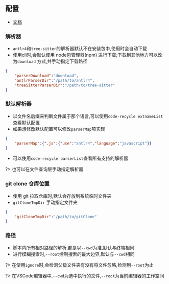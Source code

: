 ## 配置
- [文档](/api-docs/interfaces/Config.html ':ignore')

### 解析器
- `antlr4`和`tree-sitter`的解析器默认不在安装包中,使用时会自动下载
- 使用cli时,会默认使用 node包管理器(npm) 进行下载;下载到其他地方可以改为`download` 方式,并手动指定下载路径

```json
{
    "parserDownload":"download",
    "antlrParserDir":"/path/to/antlr4",
    "treeSitterParserDir":"/path/to/tree-sitter"
}
```


### 默认解析器
- 以文件名后缀来判断文件属于那个语言,可以使用`code-recycle extnameList`查看默认配置
- 如果想修改默认配置可以修改`parserMap`项实现

```json
{
    "parserMap":{".js":{"use":"antlr4","language":"javascript"}}
}
```

- 可以使用`code-recycle parserList`查看所有支持的解析器

?> 也可以在文件查询层手动指定解析器

### git clone 仓库位置
- 使用 git 拉取仓库时,默认会存放到系统临时文件夹
- `gitCloneTmpDir` 手动指定文件夹

```json
{
    "gitCloneTmpDir":"/path/to/gitClone"
}
```

### 路径
- 脚本内所有相对路径的解析,都是以`--cwd`为准,默认与终端相同
- 进行模糊搜索时,`--root`控制搜索的最大边界,默认与`--cwd`相同

?> 在使用`ignore`时,会检测父级文件夹有没有将文件忽略,检测到`--root`为止  

?> 在VSCode编辑器中,`--cwd`为选中执行的文件,`--root`为当前编辑器的工作空间

